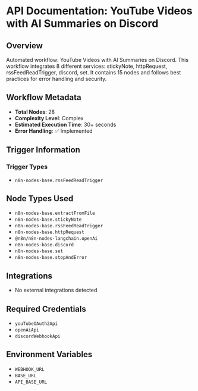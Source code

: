 # API Documentation: YouTube Videos with AI Summaries on Discord

## Overview
Automated workflow: YouTube Videos with AI Summaries on Discord. This workflow integrates 8 different services: stickyNote, httpRequest, rssFeedReadTrigger, discord, set. It contains 15 nodes and follows best practices for error handling and security.

## Workflow Metadata
- **Total Nodes**: 28
- **Complexity Level**: Complex
- **Estimated Execution Time**: 30+ seconds
- **Error Handling**: ✅ Implemented

## Trigger Information
### Trigger Types
- `n8n-nodes-base.rssFeedReadTrigger`

## Node Types Used
- `n8n-nodes-base.extractFromFile`
- `n8n-nodes-base.stickyNote`
- `n8n-nodes-base.rssFeedReadTrigger`
- `n8n-nodes-base.httpRequest`
- `@n8n/n8n-nodes-langchain.openAi`
- `n8n-nodes-base.discord`
- `n8n-nodes-base.set`
- `n8n-nodes-base.stopAndError`

## Integrations
- No external integrations detected

## Required Credentials
- `youTubeOAuth2Api`
- `openAiApi`
- `discordWebhookApi`

## Environment Variables
- `WEBHOOK_URL`
- `BASE_URL`
- `API_BASE_URL`
